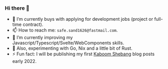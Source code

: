 ### Hi there 👋

- 🔭 I’m currently buys with applying for development jobs (project or full-time contract).
- 📫 How to reach me: `safe.sand1626@fastmail.com`.
- 🌱 I’m currently improving my Javascript/Typescript/Svelte/WebComponents skills.
- 🌱 Also, experimenting with Go, Nix and a little bit of Rust.
- ⚡ Fun fact: I will be publishing my first [Kaboom Shebang](https://www.kaboomshebang.com) blog posts early 2022.

<!--
**fred-snyder/fred-snyder** is a ✨ _special_ ✨ repository because its `README.md` (this file) appears on your GitHub profile.

Here are some ideas to get you started:

- 👯 I’m looking to collaborate on ...
- 🤔 I’m looking for help with ...
- 💬 Ask me about ...
- 📫 How to reach me: ...
- 😄 Pronouns: ...
- ⚡ Fun fact: ...
-->
